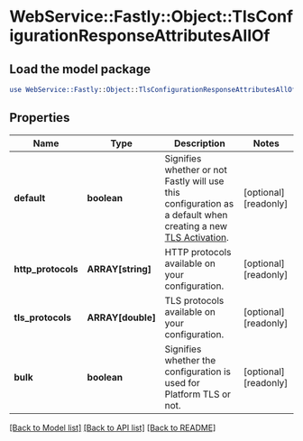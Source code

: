 # WebService::Fastly::Object::TlsConfigurationResponseAttributesAllOf

## Load the model package
```perl
use WebService::Fastly::Object::TlsConfigurationResponseAttributesAllOf;
```

## Properties
Name | Type | Description | Notes
------------ | ------------- | ------------- | -------------
**default** | **boolean** | Signifies whether or not Fastly will use this configuration as a default when creating a new [TLS Activation](/reference/api/tls/custom-certs/activations/). | [optional] [readonly] 
**http_protocols** | **ARRAY[string]** | HTTP protocols available on your configuration. | [optional] [readonly] 
**tls_protocols** | **ARRAY[double]** | TLS protocols available on your configuration. | [optional] [readonly] 
**bulk** | **boolean** | Signifies whether the configuration is used for Platform TLS or not. | [optional] [readonly] 

[[Back to Model list]](../README.md#documentation-for-models) [[Back to API list]](../README.md#documentation-for-api-endpoints) [[Back to README]](../README.md)


